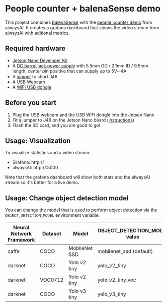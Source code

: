 # People counter + balenaSense demo

This project combines [balenaSense](https://github.com/balenalabs/balena-sense/) with the [people counter demo](https://github.com/alwaysai/people-counter/) from alwaysAI.
It creates a grafana dashboard that shows the video stream from alwaysAI with aditional metrics.

## Required hardware
- [Jetson Nano Developer Kit](https://developer.nvidia.com/embedded/jetson-nano-developer-kit)
- A [DC barrel jack power supply](https://www.adafruit.com/product/1466) with 5.5mm OD / 2.1mm ID / 9.5mm length, center pin positive that can supply up to 5V⎓4A
- A [jumper](https://www.adafruit.com/product/3525) to short J48
- A [USB Webcam](https://www.amazon.com/Logitech-Desktop-Widescreen-Calling-Recording/dp/B004FHO5Y6/ref=sr_1_4?keywords=logitech+webcam+usb&qid=1582050432&sr=8-4)
- A [WiFi USB dongle](https://www.amazon.com/TP-Link-wireless-network-Adapter-SoftAP/dp/B008IFXQFU/ref=sr_1_3?keywords=usb+wifi+adapter&qid=1582050405&sr=8-3)

## Before you start

1. Plug the USB webcam and the USB WiFi dongle into the Jetson Nano
2. Fit a jumper to J48 on the Jetson Nano board ([instructions](https://devtalk.nvidia.com/default/topic/1048640/jetson-nano/power-supply-considerations-for-jetson-nano-developer-kit/))
3. Flash the SD card, and you are good to go!


## Usage: Visualization

To visualize statistics and a video stream:

- Grafana: http://<localIP>
- alwaysAI: http://<localIP>:5000

Note that the grafana dashboard will show both stats and the alwaysAI stream so it's better for a live demo.


## Usage: Change object detection model

You can change the model that is used to perform object detection via the `OBJECT_DETECTION_MODEL` environment variable:

| Neural Network Framework | Dataset | Model | OBJECT_DETECTION_MODEL value | Reference inference time |
| ------------- | ------------- | ------------- | ------------- | ------------- |
| caffe | COCO | MobileNet SSD | mobilenet_ssd (default) | 400 msec |
| darknet | COCO | Yolo v2 tiny | yolo_v2_tiny | 60 msec |
| darknet | VOC0712 | Yolo v2 tiny | yolo_v2_tiny_voc | 70 msec |
| darknet | COCO | Yolo v3 tiny | yolo_v3_tiny | 60 msec |
